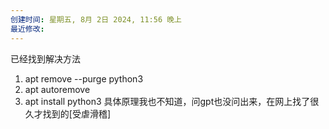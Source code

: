 ```yaml
---
创建时间: 星期五, 8月 2日 2024, 11:56 晚上
最近修改: 
---
```

已经找到解决方法
1. apt remove --purge python3
2. apt autoremove
3. apt install python3
具体原理我也不知道，问gpt也没问出来，在网上找了很久才找到的[受虐滑稽]